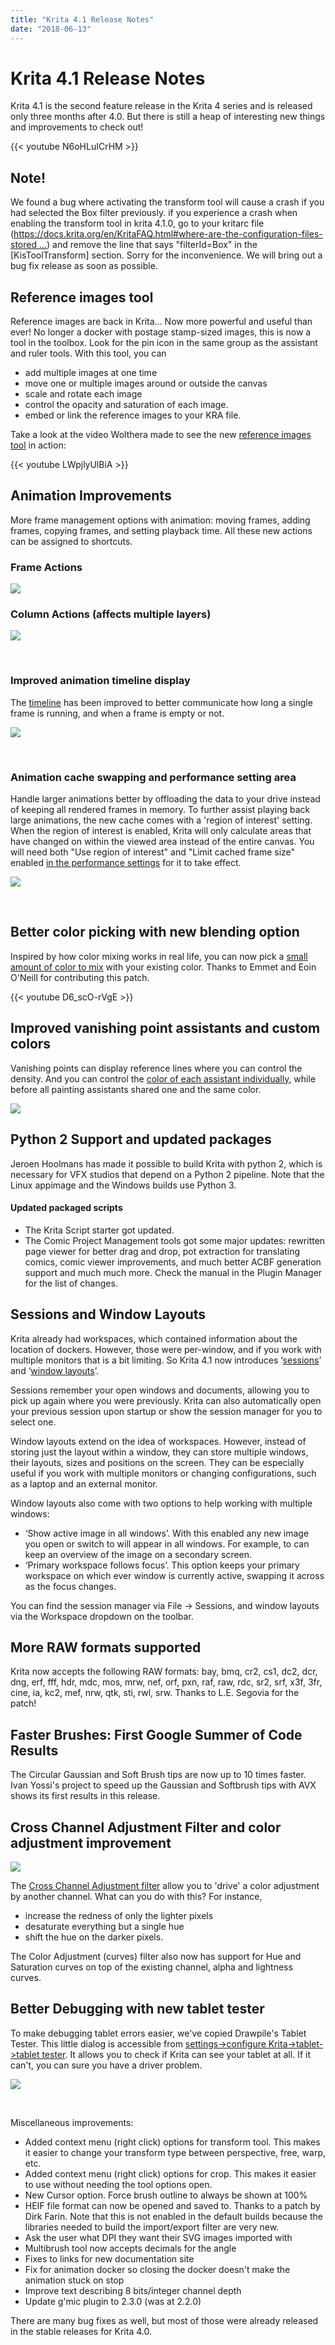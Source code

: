 ```yaml
---
title: "Krita 4.1 Release Notes"
date: "2018-06-13"
---
```


# Krita 4.1 Release Notes

Krita 4.1 is the second feature release in the Krita 4 series and is released only three months after 4.0. But there is still a heap of interesting new things and improvements to check out!

{{< youtube N6oHLuICrHM >}}

## Note!

We found a bug where activating the transform tool will cause a crash if you had selected the Box filter previously. if you experience a crash when enabling the transform tool in krita 4.1.0, go to your kritarc file ([https://docs.krita.org/en/KritaFAQ.html#where-are-the-configuration-files-stored …](https://docs.krita.org/en/KritaFAQ.html#where-are-the-configuration-files-stored "https://docs.krita.org/en/KritaFAQ.html#where-are-the-configuration-files-stored")) and remove the line that says "filterId=Box" in the \[KisToolTransform\] section. Sorry for the inconvenience. We will bring out a bug fix release as soon as possible.

## Reference images tool

Reference images are back in Krita... Now more powerful and useful than ever! No longer a docker with postage stamp-sized images, this is now a tool in the toolbox. Look for the pin icon in the same group as the assistant and ruler tools. With this tool, you can

- add multiple images at one time
- move one or multiple images around or outside the canvas
- scale and rotate each image
- control the opacity and saturation of each image.
- embed or link the reference images to your KRA file.

Take a look at the video Wolthera made to see the new [reference images tool](https://docs.krita.org/en/reference_manual/tools/reference_images_tool.html) in action:

{{< youtube LWpjlyUlBiA >}}

## Animation Improvements

More frame management options with animation: moving frames, adding frames, copying frames, and setting playback time. All these new actions can be assigned to shortcuts.

### Frame Actions

![](/images/pages/frame-actions.png)

### **Column Actions (affects multiple layers)**

![](/images/pages/column-actions.png)

 

### Improved animation timeline display

The [timeline](https://docs.krita.org/en/reference_manual/dockers/timeline.html) has been improved to better communicate how long a single frame is running, and when a frame is empty or not.

![](/images/pages/improved-animation-timeline.png)

 

### Animation cache swapping and performance setting area

Handle larger animations better by offloading the data to your drive instead of keeping all rendered frames in memory. To further assist playing back large animations, the new cache comes with a 'region of interest' setting. When the region of interest is enabled, Krita will only calculate areas that have changed on within the viewed area instead of the entire canvas. You will need both "Use region of interest" and "Limit cached frame size" enabled [in the performance settings](https://docs.krita.org/en/reference_manual/preferences/performance_settings.html#animation-cache) for it to take effect.

![](/images/pages/animation-options.png)

 

## Better color picking with new blending option

Inspired by how color mixing works in real life, you can now pick a [small amount of color to mix](https://docs.krita.org/en/reference_manual/tools/color_selector.html) with your existing color. Thanks to Emmet and Eoin O'Neill for contributing this patch.

{{< youtube D6_scO-rVgE >}}

## Improved vanishing point assistants and custom colors

Vanishing points can display reference lines where you can control the density. And you can control the [color of each assistant individually](https://docs.krita.org/en/reference_manual/tools/assistant.html#tool-options), while before all painting assistants shared one and the same color.

![](/images/pages/vanishing-point-assistant.png)

## Python 2 Support and updated packages

Jeroen Hoolmans has made it possible to build Krita with python 2, which is necessary for VFX studios that depend on a Python 2 pipeline. Note that the Linux appimage and the Windows builds use Python 3.

#### Updated packaged scripts

- The Krita Script starter got updated.
- The Comic Project Management tools got some major updates: rewritten page viewer for better drag and drop, pot extraction for translating comics, comic viewer improvements, and much better ACBF generation support and much much more. Check the manual in the Plugin Manager for the list of changes.

## Sessions and Window Layouts

Krita already had workspaces, which contained information about the location of dockers. However, those were per-window, and if you work with multiple monitors that is a bit limiting. So Krita 4.1 now introduces ‘[sessions](https://docs.krita.org/en/reference_manual/resource_management/resource_workspace.html#sessions)’ and ‘[window layouts](https://docs.krita.org/en/reference_manual/resource_management/resource_workspace.html#window-layouts)’.

Sessions remember your open windows and documents, allowing you to pick up again where you were previously. Krita can also automatically open your previous session upon startup or show the session manager for you to select one.

Window layouts extend on the idea of workspaces. However, instead of storing just the layout within a window, they can store multiple windows, their layouts, sizes and positions on the screen. They can be especially useful if you work with multiple monitors or changing configurations, such as a laptop and an external monitor.

Window layouts also come with two options to help working with multiple windows:

- ‘Show active image in all windows’. With this enabled any new image you open or switch to will appear in all windows. For example, to can keep an overview of the image on a secondary screen.
- ‘Primary workspace follows focus’. This option keeps your primary workspace on which ever window is currently active, swapping it across as the focus changes.

You can find the session manager via File -> Sessions, and window layouts via the Workspace dropdown on the toolbar.

## More RAW formats supported

Krita now accepts the following RAW formats: bay, bmq, cr2, cs1, dc2, dcr, dng, erf, fff, hdr, mdc, mos, mrw, nef, orf, pxn, raf, raw, rdc, sr2, srf, x3f, 3fr, cine, ia, kc2, mef, nrw, qtk, sti, rwl, srw. Thanks to L.E. Segovia for the patch!

## Faster Brushes: First Google Summer of Code Results

The Circular Gaussian and Soft Brush tips are now up to 10 times faster. Ivan Yossi's project to speed up the Gaussian and Softbrush tips with AVX shows its first results in this release.

## Cross Channel Adjustment Filter and color adjustment improvement

![](/images/pages/cross-channel-adjustment.png)

The [Cross Channel Adjustment filter](https://docs.krita.org/en/reference_manual/filters/adjust.html#cross-channel-color-adjustment) allow you to 'drive' a color adjustment by another channel. What can you do with this? For instance,

- increase the redness of only the lighter pixels
- desaturate everything but a single hue
- shift the hue on the darker pixels.

The Color Adjustment (curves) filter also now has support for Hue and Saturation curves on top of the existing channel, alpha and lightness curves.

## Better Debugging with new tablet tester

To make debugging tablet errors easier, we've copied Drawpile's Tablet Tester. This little dialog is accessible from [settings->configure Krita->tablet->tablet tester](https://docs.krita.org/en/reference_manual/preferences/tablet_settings.html#tablet-tester). It allows you to check if Krita can see your tablet at all. If it can't, you can sure you have a driver problem.

![](/images/pages/tablet-tester.png)

 

Miscellaneous improvements:

- Added context menu (right click) options for transform tool. This makes it easier to change your transform type between perspective, free, warp, etc.
- Added context menu (right click) options for crop. This makes it easier to use without needing the tool options open.
- New Cursor option. Force brush outline to always be shown at 100%
- HEIF file format can now be opened and saved to. Thanks to a patch by Dirk Farin. Note that this is not enabled in the default builds because the libraries needed to build the import/export filter are very new.
- Ask the user what DPI they want their SVG images imported with
- Multibrush tool now accepts decimals for the angle
- Fixes to links for new documentation site
- Fix for animation docker so closing the docker doesn't make the animation stuck on stop
- Improve text describing 8 bits/integer channel depth
- Update g'mic plugin to 2.3.0 (was at 2.2.0)

There are many bug fixes as well, but most of those were already released in the stable releases for Krita 4.0.
